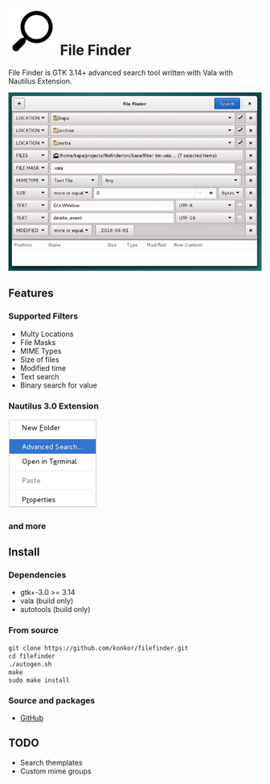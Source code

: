 # ![](/data/icons/system-search.svg) File Finder
File Finder is GTK 3.14+ advanced search tool written with Vala with Nautilus Extension.

![](/data/screenshots/filefinder.png?raw=true)

## Features
### Supported Filters
* Multy Locations
* File Masks
* MIME Types
* Size of files
* Modified time
* Text search
* Binary search for value

### Nautilus 3.0 Extension

![](/data/screenshots/nautilus_menu.png?raw=true)

### and more

## Install
### Dependencies
* gtk+-3.0 >= 3.14
* vala (build only)
* autotools (build only)

### From source
```
git clone https://github.com/konkor/filefinder.git
cd filefinder
./autogen.sh
make
sudo make install
```

### Source and packages
* [GitHub](https://github.com/konkor/filefinder.git)

## TODO
* Search themplates
* Custom mime groups

